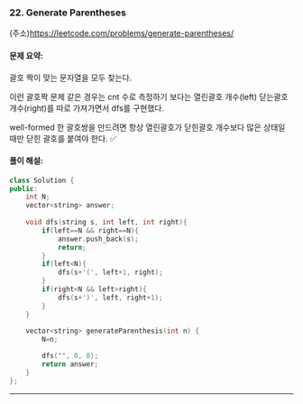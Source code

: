 ### 22. Generate Parentheses

(주소)https://leetcode.com/problems/generate-parentheses/



#### 문제 요약:

괄호 짝이 맞는 문자열을 모두 찾는다.

이런 괄호짝 문제 같은 경우는 cnt 수로 측정하기 보다는 열린괄호 개수(left) 닫는괄호 개수(right)를 따로 가져가면서 dfs를 구현했다.

well-formed 한 괄호쌍을 만드려면 항상 열린괄호가 닫힌괄호 개수보다 많은 상태일 때만 닫힌 괄호를 붙여야 한다. ✅


#### 풀이 해설:



```c++
class Solution {
public:
    int N;
    vector<string> answer;
    
    void dfs(string s, int left, int right){
        if(left==N && right==N){
            answer.push_back(s);
            return;
        }
        if(left<N){
            dfs(s+'(', left+1, right);
        }
        if(right<N && left>right){
            dfs(s+')', left, right+1);
        }
    }
    
    vector<string> generateParenthesis(int n) {
        N=n;

        dfs("", 0, 0);
        return answer;
    }
};
```
---
